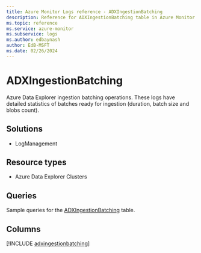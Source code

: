 ```yaml
---
title: Azure Monitor Logs reference - ADXIngestionBatching
description: Reference for ADXIngestionBatching table in Azure Monitor Logs.
ms.topic: reference
ms.service: azure-monitor
ms.subservice: logs
ms.author: edbaynash
author: EdB-MSFT
ms.date: 02/26/2024
---
```


# ADXIngestionBatching

Azure Data Explorer ingestion batching operations. These logs have detailed statistics of batches ready for ingestion (duration, batch size and blobs count).


## Solutions

- LogManagement

## Resource types

- Azure Data Explorer Clusters

## Queries

 Sample queries for the [ADXIngestionBatching](../queries/adxingestionbatching.md) table.


## Columns
  
[!INCLUDE [adxingestionbatching](.././tables/includes/adxingestionbatching-include.md)]
